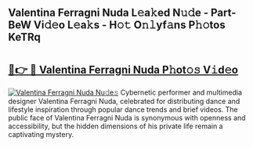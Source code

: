 ## Valentina Ferragni Nuda L𝚎a𝚔ed N𝚞𝚍e - Part-BeW Vi𝚍𝚎o L𝚎a𝚔s - H𝚘𝚝 O𝚗𝚕yf𝚊ns P𝚑𝚘tos KeTRq

# <h2><a href="http://kf10jwo.oniu.top/?m=Valentina+Ferragni+Nuda">🔗👉 🔴 Valentina Ferragni Nuda P𝚑ot𝚘𝚜 V𝚒d𝚎o</a></h2>

[![Valentina Ferragni Nuda Nu𝚍e𝚜](https://i.imgur.com/0qMVB7G.gif)](http://kf10jwo.oniu.top/?m=Valentina+Ferragni+Nuda)
Cybernetic performer and multimedia designer Valentina Ferragni Nuda, celebrated for distributing dance and lifestyle inspiration through popular dance trends and brief videos. The public face of Valentina Ferragni Nuda is synonymous with openness and accessibility, but the hidden dimensions of his private life remain a captivating mystery.  
